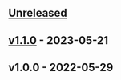 <a name="unreleased"></a>
## [Unreleased]


<a name="v1.1.0"></a>
## [v1.1.0] - 2023-05-21

<a name="v1.0.0"></a>
## v1.0.0 - 2022-05-29

[Unreleased]: https://github.com/lucasberlang/gcp-gke.git/compare/v1.1.0...HEAD
[v1.1.0]: https://github.com/lucasberlang/gcp-gke.git/compare/v1.0.0...v1.1.0
